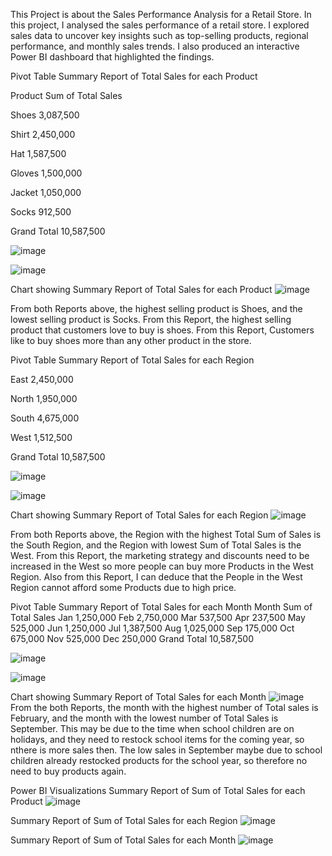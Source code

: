 This Project is about the Sales Performance Analysis for a Retail Store.
In this project, I analysed the sales performance of a retail store.
I explored sales data to uncover key insights such as top-selling products, regional
performance, and monthly sales trends. I also produced an interactive Power BI
dashboard that highlighted the findings.



Pivot Table Summary Report of Total Sales for each Product

Product	 Sum of Total Sales 

Shoes	 3,087,500 

Shirt	 2,450,000 

Hat	 1,587,500 

Gloves	 1,500,000 

Jacket	 1,050,000 

Socks	 912,500 

Grand Total	 10,587,500 

![image](https://github.com/user-attachments/assets/0c46a85f-36d9-43e1-a87a-dbceb59734df)

![image](https://github.com/user-attachments/assets/21fa53e7-5016-42a1-84da-d727f5792de3)


Chart showing Summary Report of Total Sales for each Product
![image](https://github.com/user-attachments/assets/6534d53d-0756-470c-97f5-450b316a1919)

From both Reports above, the highest selling product is Shoes, and the lowest selling product is Socks.
From this Report, the highest selling product that customers love to buy is shoes.
From this Report, Customers like to buy shoes more than any other product in the store.


Pivot Table Summary Report of Total Sales for each Region

East	 2,450,000 

North	 1,950,000 

South	 4,675,000 

West	 1,512,500 

Grand Total	 10,587,500 


![image](https://github.com/user-attachments/assets/863a0b3d-307a-4ddb-8602-4a848391d209)


![image](https://github.com/user-attachments/assets/236030c6-57bb-4382-9208-56fe55840c6e)


Chart showing Summary Report of Total Sales for each Region
![image](https://github.com/user-attachments/assets/3c5c1f29-019e-46a3-8176-61093c47d8ff)

From both Reports above, the Region with the highest Total Sum of Sales is the South Region, and the Region with lowest Sum of Total Sales is the West.
From this Report, the marketing strategy and discounts need to be increased in the West so more people can buy more Products in the West Region.
Also from this Report, I can deduce that the People in the West Region cannot afford some Products due to high price.


Pivot Table Summary Report of Total Sales for each Month
Month	 Sum of Total Sales 
Jan	 1,250,000 
Feb	 2,750,000 
Mar	 537,500 
Apr	 237,500 
May	 525,000 
Jun	 1,250,000 
Jul	 1,387,500 
Aug	 1,025,000 
Sep	 175,000 
Oct	 675,000 
Nov	 525,000 
Dec	 250,000 
Grand Total	 10,587,500 

![image](https://github.com/user-attachments/assets/8a997d4c-23fa-4097-a2b2-17cde9751cb3)


![image](https://github.com/user-attachments/assets/210051fd-e89f-4882-a382-a1e1cc9eb96f)

Chart showing Summary Report of Total Sales for each Month
![image](https://github.com/user-attachments/assets/0174f649-0062-4d3c-a160-3ec7edd5a7c1)
From the both Reports, the month with the highest number of Total sales is February, and the month with the lowest number of Total Sales is September.
This may be due to the time when school children are on holidays, and they need to restock school items for the coming year, so nthere is more sales then.
The low sales in September maybe due to school children already restocked products for the school year, so therefore no need to buy products again.






Power BI Visualizations
Summary Report of Sum of Total Sales for each Product
![image](https://github.com/user-attachments/assets/e460a745-394c-405c-9703-164b680c7598)



Summary Report of Sum of Total Sales for each Region
![image](https://github.com/user-attachments/assets/5cb86bcd-2ecb-4aa3-9247-ae5a6d1dbb8c)


Summary Report of Sum of Total Sales for each Month
![image](https://github.com/user-attachments/assets/8ec203f9-6cfb-45de-a6f6-12fa334bf8b7)








